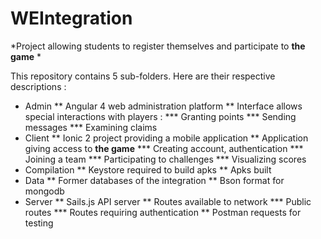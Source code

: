 # WEIntegration
*Project allowing students to register themselves and participate to **the game** *

This repository contains 5 sub-folders.
Here are their respective descriptions :
* Admin
  ** Angular 4 web administration platform
  ** Interface allows special interactions with players :
    *** Granting points
    *** Sending messages
    *** Examining claims
* Client
  ** Ionic 2 project providing a mobile application
  ** Application giving access to **the game**
    *** Creating account, authentication
    *** Joining a team
    *** Participating to challenges
    *** Visualizing scores
* Compilation
  ** Keystore required to build apks
  ** Apks built
* Data
  ** Former databases of the integration
  ** Bson format for mongodb
* Server
  ** Sails.js API server
  ** Routes available to network
    *** Public routes
    *** Routes requiring authentication
  ** Postman requests for testing
